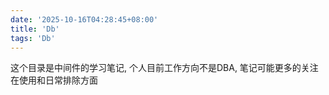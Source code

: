 ```yaml
---
date: '2025-10-16T04:28:45+08:00'
title: 'Db'
tags: 'Db'
---
```



这个目录是中间件的学习笔记, 个人目前工作方向不是DBA, 笔记可能更多的关注在使用和日常排除方面
